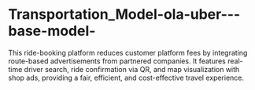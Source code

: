 # Transportation_Model-ola-uber---base-model-
This ride-booking platform reduces customer platform fees by integrating route-based advertisements from partnered companies. It features real-time driver search, ride confirmation via QR, and map visualization with shop ads, providing a fair, efficient, and cost-effective travel experience.
